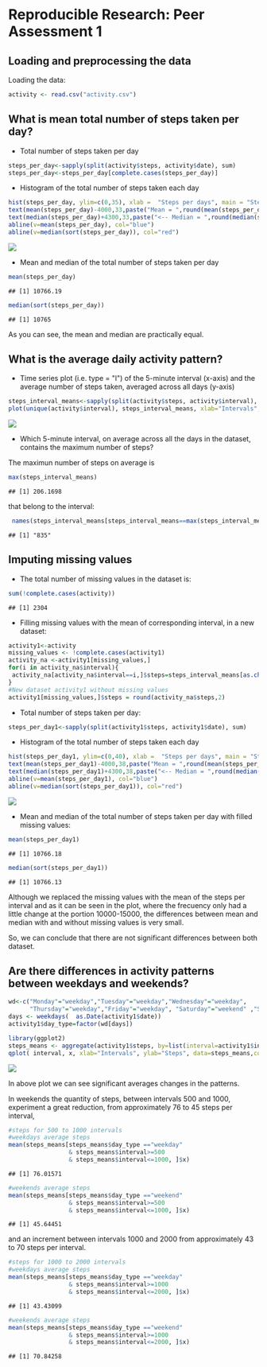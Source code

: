 # Reproducible Research: Peer Assessment 1


## Loading and preprocessing the data

Loading the data:


```r
activity <- read.csv("activity.csv")
```

## What is mean total number of steps taken per day?

* Total number of steps taken per day


```r
steps_per_day<-sapply(split(activity$steps, activity$date), sum)
steps_per_day<-steps_per_day[complete.cases(steps_per_day)]
```

* Histogram of the total number of steps taken each day


```r
hist(steps_per_day, ylim=c(0,35), xlab =  "Steps per days", main = "Steps per day distribution")
text(mean(steps_per_day)-4000,33,paste("Mean = ",round(mean(steps_per_day),0)," -->"), col="blue" )
text(median(steps_per_day)+4300,33,paste("<-- Median = ",round(median(steps_per_day))), col="red" )
abline(v=mean(steps_per_day), col="blue")
abline(v=median(sort(steps_per_day)), col="red")
```

![](PA1_template_files/figure-html/unnamed-chunk-3-1.png) 

* Mean and median of the total number of steps taken per day


```r
mean(steps_per_day)
```

```
## [1] 10766.19
```

```r
median(sort(steps_per_day))
```

```
## [1] 10765
```

As you can see, the mean and median are practically equal.

## What is the average daily activity pattern?

* Time series plot (i.e. type = "l") of the 5-minute interval (x-axis) and the average number of steps taken, averaged across all days (y-axis)


```r
steps_interval_means<-sapply(split(activity$steps, activity$interval), mean, na.rm = T)
plot(unique(activity$interval), steps_interval_means, xlab="Intervals", ylab="Step", main="Averaged Steps per Intervals", type="l")
```

![](PA1_template_files/figure-html/unnamed-chunk-5-1.png) 

* Which 5-minute interval, on average across all the days in the dataset, contains the maximum number of steps?

The maximun number of steps on average is


```r
max(steps_interval_means)
```

```
## [1] 206.1698
```

that belong to the interval:


```r
 names(steps_interval_means[steps_interval_means==max(steps_interval_means)])
```

```
## [1] "835"
```

## Imputing missing values

* The total number of missing values in the dataset is:


```r
sum(!complete.cases(activity))
```

```
## [1] 2304
```

* Filling missing values with the mean of corresponding interval, in a new dataset:


```r
activity1<-activity
missing_values <- !complete.cases(activity1)
activity_na <-activity1[missing_values,]
for(i in activity_na$interval){  
 activity_na[activity_na$interval==i,]$steps=steps_interval_means[as.character(i)]  
}
#New dataset activity1 without missing values
activity1[missing_values,]$steps = round(activity_na$steps,2)
```

* Total number of steps taken per day:


```r
steps_per_day1<-sapply(split(activity1$steps, activity1$date), sum)
```

* Histogram of the total number of steps taken each day


```r
hist(steps_per_day1, ylim=c(0,40), xlab =  "Steps per days", main = "Steps per day distribution")
text(mean(steps_per_day1)-4000,38,paste("Mean = ",round(mean(steps_per_day1),0)," -->"), col="blue" )
text(median(steps_per_day1)+4300,38,paste("<-- Median = ",round(median(steps_per_day1))), col="red" )
abline(v=mean(steps_per_day1), col="blue")
abline(v=median(sort(steps_per_day1)), col="red")
```

![](PA1_template_files/figure-html/unnamed-chunk-11-1.png) 

* Mean and median of the total number of steps taken per day with filled missing values:


```r
mean(steps_per_day1)
```

```
## [1] 10766.18
```

```r
median(sort(steps_per_day1))
```

```
## [1] 10766.13
```

Although we replaced the missing values with the mean of the steps per interval and as it can be seen in the plot, where the frecuency only had a little change at the portion 10000-15000, the differences between mean and median with and without missing values is very small.

So, we can conclude that there are not significant differences between both dataset.

## Are there differences in activity patterns between weekdays and weekends?


```r
wd<-c("Monday"="weekday","Tuesday"="weekday","Wednesday"="weekday",
      "Thursday"="weekday","Friday"="weekday", "Saturday"="weekend" ,"Sunday"="weekend")
days <- weekdays(  as.Date(activity1$date))
activity1$day_type=factor(wd[days])

library(ggplot2)
steps_means <- aggregate(activity1$steps, by=list(interval=activity1$interval, day_type=activity1$day_type), mean)
qplot( interval, x, xlab="Intervals", ylab="Steps", data=steps_means,colours=c("blue", "red"),  geom="line")+ facet_wrap(~day_type, ncol = 1)
```

![](PA1_template_files/figure-html/unnamed-chunk-13-1.png) 

In above plot we can see significant averages changes in the patterns.

In weekends the quantity of steps, between intervals 500 and 1000, experiment a great reduction, from approximately 76 to 45 steps per interval,   

```r
#steps for 500 to 1000 intervals
#weekdays average steps
mean(steps_means[steps_means$day_type =="weekday" 
                 & steps_means$interval>=500 
                 & steps_means$interval<=1000, ]$x)
```

```
## [1] 76.01571
```

```r
#weekends average steps
mean(steps_means[steps_means$day_type =="weekend" 
                 & steps_means$interval>=500 
                 & steps_means$interval<=1000, ]$x)
```

```
## [1] 45.64451
```

and an increment between intervals 1000 and 2000 from approximately 43 to 70 steps per interval.


```r
#steps for 1000 to 2000 intervals
#weekdays average steps
mean(steps_means[steps_means$day_type =="weekday" 
                 & steps_means$interval>=1000 
                 & steps_means$interval<=2000, ]$x)
```

```
## [1] 43.43099
```

```r
#weekends average steps
mean(steps_means[steps_means$day_type =="weekend" 
                 & steps_means$interval>=1000 
                 & steps_means$interval<=2000, ]$x)
```

```
## [1] 70.84258
```



